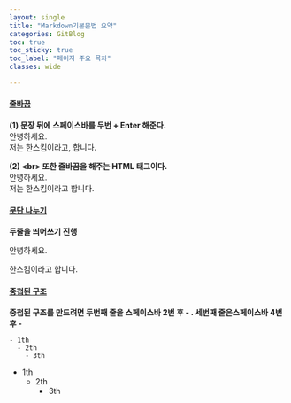 ```yaml
---
layout: single
title: "Markdown기본문법 요약"
categories: GitBlog
toc: true
toc_sticky: true
toc_label: "페이지 주요 목차"
classes: wide

---
```


#### <u>줄바꿈</u>

**(1)  문장 뒤에 스페이스바를 두번 + Enter 해준다.**  
안녕하세요.    
저는 한스킴이라고, 합니다.

**(2) \<br> 또한 줄바꿈을 해주는 HTML 태그이다.**
<br>
안녕하세요.<br>
저는 한스킴이라고 합니다.

#### <u>문단 나누기</u>

**두줄을 띄어쓰기 진행**

안녕하세요. 

한스킴이라고 합니다. 

#### <u>중첩된 구조</u>
**중첩된 구조를 만드려면 두번째 줄을 스페이스바 2번 후 - . 세번째 줄은스페이스바 4번 후 -**
```
- 1th  
  - 2th  
    - 3th  
```
- 1th  
  - 2th  
    - 3th  
